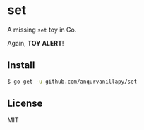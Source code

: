 # set

A missing `set` toy in Go.

Again, **TOY ALERT**!

## Install

```bash
$ go get -u github.com/anqurvanillapy/set
```

## License

MIT
